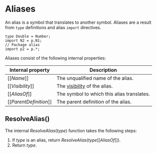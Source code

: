 # Aliases

An alias is a symbol that translates to another symbol. Aliases are a result from `type` definitions and alias `import` directives.

```
type Double = Number;
import N2 = p.N1;
// Package alias
import p2 = p.*;
```

Aliases consist of the following internal properties:

| Internal property | Description |
| ----------------- | ----------- |
| \[\[*Name*\]\] | The unqualified name of the alias. |
| \[\[*Visibility*\]\] | The [visibility](visibility.md) of the alias. |
| \[\[*AliasOf*\]\] | The symbol to which this alias translates. |
| \[\[*ParentDefinition*\]\] | The parent definition of the alias. |

## ResolveAlias()

The internal *ResolveAlias*(*type*) function takes the following steps:

1. If *type* is an alias, return *ResolveAlias*(*type*\[\[*AliasOf*\]\]).
2. Return *type*.